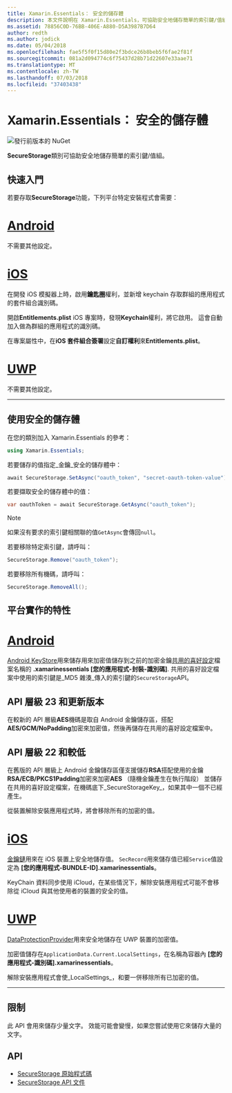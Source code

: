 ```yaml
---
title: Xamarin.Essentials： 安全的儲存體
description: 本文件說明在 Xamarin.Essentials，可協助安全地儲存簡單的索引鍵/值組的 SecureStorage 類別。 它討論如何使用類別、 平台實作的特性和限制。
ms.assetid: 78856C0D-76BB-406E-A880-D5A3987B7D64
author: redth
ms.author: jodick
ms.date: 05/04/2018
ms.openlocfilehash: fae5f5f0f15d80e2f3bdce26b8beb5f6fae2f81f
ms.sourcegitcommit: 081a2d094774c6f75437d28b71d22607e33aae71
ms.translationtype: MT
ms.contentlocale: zh-TW
ms.lasthandoff: 07/03/2018
ms.locfileid: "37403438"
---
```

# <a name="xamarinessentials-secure-storage"></a>Xamarin.Essentials： 安全的儲存體

![發行前版本的 NuGet](~/media/shared/pre-release.png)

**SecureStorage**類別可協助安全地儲存簡單的索引鍵/值組。

## <a name="getting-started"></a>快速入門

若要存取**SecureStorage**功能，下列平台特定安裝程式會需要：

# <a name="androidtabandroid"></a>[Android](#tab/android)

不需要其他設定。

# <a name="iostabios"></a>[iOS](#tab/ios)

在開發 iOS 模擬器上時，啟用**鑰匙圈**權利，並新增 keychain 存取群組的應用程式的套件組合識別碼。

開啟**Entitlements.plist** iOS 專案時，發現**Keychain**權利，將它啟用。 這會自動加入做為群組的應用程式的識別碼。

在專案屬性中，在**iOS 套件組合簽署**設定**自訂權利**來**Entitlements.plist**。

# <a name="uwptabuwp"></a>[UWP](#tab/uwp)

不需要其他設定。

-----

## <a name="using-secure-storage"></a>使用安全的儲存體

在您的類別加入 Xamarin.Essentials 的參考：

```csharp
using Xamarin.Essentials;
```

若要儲存的值指定_金鑰_安全的儲存體中：

```csharp
await SecureStorage.SetAsync("oauth_token", "secret-oauth-token-value");
```

若要擷取安全的儲存體中的值：

```csharp
var oauthToken = await SecureStorage.GetAsync("oauth_token");
```

> [!NOTE]
> 如果沒有要求的索引鍵相關聯的值`GetAsync`會傳回`null`。

若要移除特定索引鍵，請呼叫：

```csharp
SecureStorage.Remove("oauth_token");
```

若要移除所有機碼，請呼叫：

```csharp
SecureStorage.RemoveAll();
```


## <a name="platform-implementation-specifics"></a>平台實作的特性

# <a name="androidtabandroid"></a>[Android](#tab/android)

[Android KeyStore](https://developer.android.com/training/articles/keystore.html)用來儲存用來加密值儲存到之前的加密金鑰[共用的喜好設定](https://developer.android.com/training/data-storage/shared-preferences.html)檔案名稱的 **.xamarinessentials [您的應用程式-封裝-識別碼]**.  共用的喜好設定檔案中使用的索引鍵是_MD5 雜湊_傳入的索引鍵的`SecureStorage`API。

## <a name="api-level-23-and-higher"></a>API 層級 23 和更新版本

在較新的 API 層級**AES**機碼是取自 Android 金鑰儲存區，搭配**AES/GCM/NoPadding**加密來加密值，然後再儲存在共用的喜好設定檔案中。

## <a name="api-level-22-and-lower"></a>API 層級 22 和較低

在舊版的 API 層級上 Android 金鑰儲存區僅支援儲存**RSA**搭配使用的金鑰**RSA/ECB/PKCS1Padding**加密來加密**AES** （隨機金鑰產生在執行階段） 並儲存在共用的喜好設定檔案，在機碼底下_SecureStorageKey_，如果其中一個不已經產生。

從裝置解除安裝應用程式時，將會移除所有的加密的值。

# <a name="iostabios"></a>[iOS](#tab/ios)

[金鑰鏈](https://developer.xamarin.com/api/type/Security.SecKeyChain/)用來在 iOS 裝置上安全地儲存值。  `SecRecord`用來儲存值已經`Service`值設定為 **[您的應用程式-BUNDLE-ID].xamarinessentials**。

KeyChain 資料同步使用 iCloud，在某些情況下，解除安裝應用程式可能不會移除從 iCloud 與其他使用者的裝置的安全的值。

# <a name="uwptabuwp"></a>[UWP](#tab/uwp)

[DataProtectionProvider](https://docs.microsoft.com/uwp/api/windows.security.cryptography.dataprotection.dataprotectionprovider)用來安全地儲存在 UWP 裝置的加密值。

加密值儲存在`ApplicationData.Current.LocalSettings`，在名稱為容器內 **[您的應用程式-識別碼].xamarinessentials**。

解除安裝應用程式會使_LocalSettings_，和要一併移除所有已加密的值。

-----

## <a name="limitations"></a>限制

此 API 會用來儲存少量文字。  效能可能會變慢，如果您嘗試使用它來儲存大量的文字。

## <a name="api"></a>API

- [SecureStorage 原始程式碼](https://github.com/xamarin/Essentials/tree/master/Xamarin.Essentials/SecureStorage)
- [SecureStorage API 文件](xref:Xamarin.Essentials.SecureStorage)
